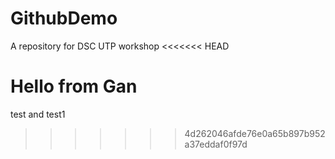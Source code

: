# GithubDemo
A repository for DSC UTP workshop
<<<<<<< HEAD

Hello from Gan
=======
test and test1
>>>>>>> 4d262046afde76e0a65b897b952a37eddaf0f97d
